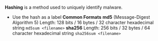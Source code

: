 **Hashing** is a method used to uniquely identify malware.
- Use the hash as a label
**Common Formats** 
	**md5** (Message-Digest Algorithm 5)
		Length: 128 bits / 16 bytes / 32 character hexadecimal string
		`md5sum <filename>`
	**sha256**
		Length: 256 bits / 32 bytes / 64 character hexadecimal string
		`sha256sum <filename>`
